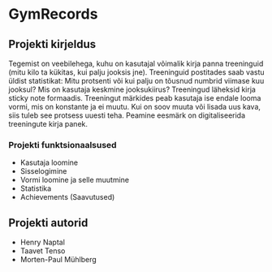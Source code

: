 # GymRecords

## Projekti kirjeldus
Tegemist on veebilehega, kuhu on kasutajal võimalik kirja panna treeninguid (mitu kilo ta kükitas, kui palju jooksis jne). Treeninguid postitades saab vastu üldist statistikat: Mitu protsenti või kui palju on tõusnud numbrid viimase kuu jooksul? Mis on kasutaja keskmine jooksukiirus? Treeningud läheksid kirja sticky note formaadis. Treeningut märkides peab kasutaja ise endale looma vormi, mis on konstante ja ei muutu. Kui on soov muuta või lisada uus kava, siis tuleb see protsess uuesti teha. Peamine eesmärk on digitaliseerida treeningute kirja panek.

### Projekti funktsionaalsused
* Kasutaja loomine
* Sisselogimine
* Vormi loomine ja selle muutmine
* Statistika 
* Achievements (Saavutused)

## Projekti autorid
* Henry Naptal
* Taavet Tenso
* Morten-Paul Mühlberg
